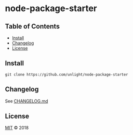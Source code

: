 # node-package-starter

## Table of Contents

-   [Install](#install)
-   [Changelog](#changelog)
-   [License](#license)

## Install

    git clone https://github.com/unlight/node-package-starter

## Changelog

See [CHANGELOG.md](CHANGELOG.md)

## License

[MIT](LICENSE) © 2018
